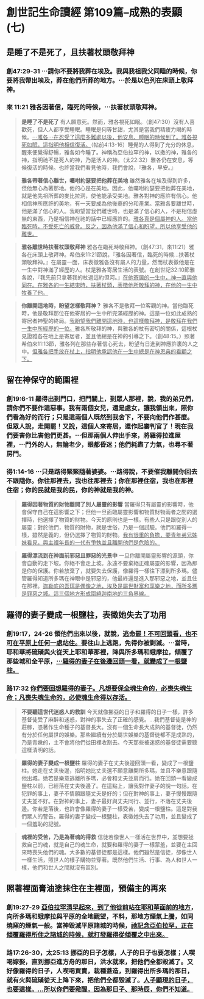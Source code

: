 # 創世記生命讀經 第109篇–成熟的表顯(七)

## 是睡了不是死了，且扶著杖頭敬拜神

### 創47:29-31  ⋯請你不要將我葬在埃及。我與我祖我父同睡的時候，你要將我帶出埃及，葬在他們所葬的地方。⋯於是以色列在床頭上敬拜神。

### 來 11:21  雅各因著信，臨死的時候，⋯扶著杖頭敬拜神。

> **是睡了不是死了**  有人願意死。然而，雅各視死如眠。（創47:30）沒有人喜歡死，但人人都享受睡眠。睡眠是何等甘甜，尤其是當我們精疲力竭的時候。<u>⋯雅各⋯在忍受了這麼多難處以後，他安息、睡眠的時候到了。雅各視死如眠，這指明他相信復活。</u>（帖前4:13-16）睡覺的人得到了充分的休息，醒來便覺得舒暢，雅各如今睡了。神稱為亞伯拉罕的神，以撒的神，雅各的神，指明祂不是死人的神，乃是活人的神。（太22:32）雅各仍在安息，等候復活的時候。也許當我們看見他時，我們會說，『雅各，早安。』

> **雅各帶著信心離世，囑咐約瑟要把他葬在美地**  雖然雅各在埃及得到許多，但他無心為著那地。他的心是在美地。因此，他囑咐約瑟要把他葬在美地，就是他先祖所葬的麥比拉洞，使他能承受美地。雅各對神的應許有信心。他相信神所應許的美地，有一天要成為他後裔的分和產業。當雅各要離世時，他是滿了信心的人。我盼望當我們離世時，也是滿了信心的人，不是相信虛無的東西，乃是相信神在祂的話中已經應許的。<u>雅各真是個屬神的人。當他臨死時，不受死亡的威脅。反之，因為他滿了信心和盼望，所以他享受他的離世。</u>

> **雅各離世時扶著杖頭敬拜神**  雅各在臨死時敬拜神。（創47:31，來11:21）雅各在床頭上敬拜神。希伯來11:21節說，『雅各因著信，臨死的時候…扶著杖頭敬拜神。』在屬靈一面，床表徵雅各沒有屬人的力量，然而杖表徵他是在一生中對神滿了經歷的人。杖是雅各寄居生活的表號。在創世記32:10節雅各說，『我先前只拿著我的杖過這約但河。』<u>在他寄居的一生中，神一直與他同在。在雅各的一生結束時，扶著杖頭，表徵他所敬拜的神，在他的一生中牧養了他。</u>

> **你離開這地時，盼望怎樣敬拜神？**  雅各不是敬拜一位客觀的神。當他臨死時，他是敬拜那位在他寄居的一生中所完滿經歷的神。這是一位如此成熟的寄居者神聖的終局。<u>我盼望我們離開這地時，也這樣敬拜神，是敬拜在我們一生中所經歷的一位。</u>雅各所敬拜的神，與雅各的杖有密切的關係，這根杖見證雅各在地上是寄居者，並且他總是在神的引導之下。（創48:15。）照著希伯來11:13節，雅各列在那些存著信心死去，盼望有日進到神應許裏的人之中。<u>但雅各把手放在杖上，指明他承認他在一生中總是在神恩典的看顧之下。</u>

## 留在神保守的範圍裡

### 創19:6-11  羅得出到門口，把門關上，到眾人那裡，說，我的弟兄們，請你們不要作這惡事。我有兩個女兒，還是處女，讓我領出來，照你們看為好的而行；只是這兩個人既然到我舍下，不要向他們作甚麼。但眾人說，走開罷！又說，這個人來寄居，還作起審判官了！現在我們要害你比害他們更甚。⋯但那兩個人伸出手來，將羅得拉進屋裡，⋯門外的人，無論老少，眼都昏迷；他們耗盡了力氣，也尋不著房門。

### 得1:14-16  ⋯只是路得緊緊隨著婆婆。⋯路得說，不要催我離開你回去不跟隨你。你往那裡去，我也往那裡去；你在那裡住宿，我也在那裡住宿；你的民就是我的民，你的神就是我的神。

> **羅得因著物質的財物離開了別人屬靈的影響**  當羅得只有屬靈的影響時，他會保守自己在這影響之下；但他一旦面臨屬靈影響和物質財物兩者之間的選擇時，他選擇了物質的財物。今天的原則也是一樣。有些人只是跟從別人的屬靈；對於他們，物質的財物，就是世俗，乃是一個試驗。他們和羅得一樣，雖然是義的，但仍選擇了物質的財物。<ins>我有很重的負擔，要青年弟兄姊妹看見，與主裡年長的一代有爭執並且離開他們是危險的。</ins>

> **羅得漂流到在神面前邪惡且罪惡的光景中**  一旦你離開屬靈影響的源頭，你會自動的走下坡。你絕不會走上坡。永遠不要棄絕正確屬靈的影響，因為那是你的保護。你若放棄了，就要失去保護，像羅得一樣往下漂到所多瑪。儘管羅得知道所多瑪在神眼中是邪惡的，他最終還是進入那邪惡之地，並且住在那裡。<ins>迦勒底的吾珥是偶像之地，埃及是屬世財富和享樂之地，而所多瑪是罪惡之城。這三個地方形成圍繞迦南地的三角界線。</ins>

## 羅得的妻子變成一根鹽柱，表徵她失去了功用

### 創19:17，24-26  領他們出來以後，就說，<ins>逃命罷！不可回頭看，也不可在平原上任何一處站住。</ins>要往山上逃跑，免得你被剿滅。⋯當時，耶和華將硫磺與火從天上耶和華那裡，降與所多瑪和蛾摩拉，傾覆了那些城和全平原，<ins>⋯羅得的妻子在後邊回頭一看，就變成了一根鹽柱。</ins>

### 路17:32  <ins>你們要回想羅得的妻子。凡想要保全魂生命的，必喪失魂生命；凡喪失魂生命的，必使魂生命得以存活。</ins>

> **不要聽這世代迷惑人的教訓**  今天就像挪亞的日子和羅得的日子一樣，許多基督徒受了麻醉和迷惑，對神的事失去了正確的感覺。…我們基督徒是神的莊稼，憑著作生命種子的基督長大。沒有一個生命長大成熟的基督徒，仍然有分於任何屬世的娛樂。那些繼續有分於屬世娛樂的基督徒都不是成熟的，乃是青嫩的，主不會將他們從田裡收割去。今天那些被迷惑的基督徒需要聽這樣清明的話。

> **羅得的妻子變成一根鹽柱**  羅得的妻子在丈夫後邊回頭一看，變成了一根鹽柱。她走在丈夫後邊，指明她比丈夫還不願意離開所多瑪，並且不樂意跟隨他出城。她若是樂意逃離所多瑪，必會和丈夫並肩而行。她在回頭一看變成鹽柱以前，已經落在丈夫後邊了。在這點上，讓我對作妻子的說一句話。在犯罪的事上，妻子不情願跟隨丈夫是好的；但在對神的事上，妻子慢慢跟隨丈夫並不好。在對神的事上，妻子最好與丈夫同行、並行，不落在丈夫後邊。你若是落後，也許會像羅得的妻子一樣受苦，變成一根鹽柱。這是對我們眾人的警告。羅得的妻子變成一根鹽柱，表徵她失去了功用，並且變成了一個羞恥的記號。

> **魂裡的受苦，乃是為著魂的得救**  信徒若像世人一樣活在世界中，並想要拯救自己的魂，就是自己的魂生命，就要和羅得的妻子一樣蒙羞，並要在主回來時喪失他們的魂。大多數的基督徒都是這樣。他們雖然是信徒，卻像世人一樣生活，照世人的樣子購物並穿著。既然他們生活、行事、為人和世人一樣，他們和世人之間就沒有區別。

## 照著裡面膏油塗抹住在主裡面，預備主的再來

### 創19:27-29  <ins>亞伯拉罕清早起來，到了他從前站在耶和華面前的地方</ins>，向所多瑪和蛾摩拉與平原的全地觀望，不料，那地方煙氣上騰，如同燒窯的煙氣一般。當神毀滅平原諸城的時候，<ins>祂記念亞伯拉罕，正在傾覆羅得所住之諸城的時候，就打發羅得從傾覆之中出來。</ins>

### 路17:26-30，太25:13  挪亞的日子怎樣，人子的日子也要怎樣；人喫喝嫁娶，直到挪亞進方舟的那日，洪水就來，把他們全都毀滅了。又好像羅得的日子，人喫喝買賣，栽種蓋造，到羅得出所多瑪的那日，就有火與硫磺從天上降下來，把他們全都毀滅了。<ins>人子顯現的日子，也要這樣。…所以你們要儆醒，因為那日子、那時辰，你們不知道。</ins>

